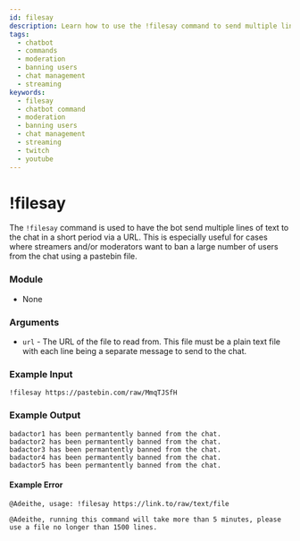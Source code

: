 ```yaml
---
id: filesay
description: Learn how to use the !filesay command to send multiple lines of text to the chat from a URL, useful for banning large numbers of users. Streamers and moderators can easily moderate their chat using this powerful command.
tags:
  - chatbot
  - commands
  - moderation
  - banning users
  - chat management
  - streaming
keywords:
  - filesay
  - chatbot command
  - moderation
  - banning users
  - chat management
  - streaming
  - twitch
  - youtube
---
```

# !filesay

The `!filesay` command is used to have the bot send multiple lines of text to the chat in a short period via a URL. This is especially useful for cases where streamers and/or moderators want to ban a large number of users from the chat using a pastebin file.

### Module

- None

### Arguments

- `url` - The URL of the file to read from. This file must be a plain text file with each line being a separate message to send to the chat.

### Example Input

```
!filesay https://pastebin.com/raw/MmqTJSfH
```

### Example Output

```
badactor1 has been permantently banned from the chat.
badactor2 has been permantently banned from the chat.
badactor3 has been permantently banned from the chat.
badactor4 has been permantently banned from the chat.
badactor5 has been permantently banned from the chat.
```

#### Example Error

```
@Adeithe, usage: !filesay https://link.to/raw/text/file

@Adeithe, running this command will take more than 5 minutes, please use a file no longer than 1500 lines.
```
